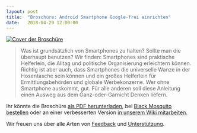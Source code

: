 ```yaml
---
layout: post
title:  "Broschüre: Android Smartphone Google-frei einrichten"
date:   2018-04-29 12:00:00
---
```


[![Cover der Broschüre](/assets/img/android_small.png)](/assets/img/android_google.png)

> Was ist grundsätzlich von Smartphones zu halten? Sollte man die überhaupt benutzen? Wir finden: Smartphones sind praktische Helferlein, die Alltag und politische Organisierung erleichtern können. Richtig ist aber auch, dass Smartphones die universelle Wanze in der Hosentasche sein können und ein großes Helferlein für Ermittlungsbehörden und globale Werbekonzerne. Wer ohne Smartphone auskommt, gut. Für alle anderen soll diese Anleitung einen Ausweg aus dem Ganz-oder-Garnicht Denken liefern.

Ihr könnte die Broschüre [als PDF herunterladen](/assets/data/Android_Smartphone_google-frei_einrichten_-_systemli.org.pdf), bei [Black Mosquito bestellen](https://black-mosquito.org/android-smartphone-google-frei-einrichten.html) oder an einer verbesserten Version [in unserem Wiki mitarbeiten](https://wiki.systemli.org/howto/android/setup).

Wir freuen uns über alle Arten von [Feedback](/kontakt.html) und [Unterstützung](/support-us.html).
<!--more-->

